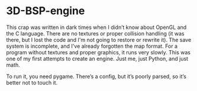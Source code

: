 # 3D-BSP-engine

This crap was written in dark times when I didn’t know about OpenGL and the C language. There are no textures or proper collision handling (it was there, but I lost the code and I'm not going to restore or rewrite it). The save system is incomplete, and I've already forgotten the map format. For a program without textures and proper graphics, it runs very slowly. This was one of my first attempts to create an engine. Just me, just Python, and just math.

To run it, you need pygame. There’s a config, but it’s poorly parsed, so it’s better not to touch it.
